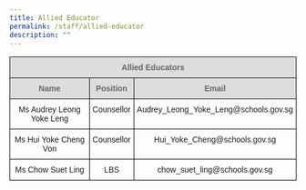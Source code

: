 ```yaml
---
title: Allied Educator
permalink: /staff/allied-educator
description: ""
---
```

<style type="text/css">
.tg  {border-collapse:collapse;border-spacing:0;}
.tg td{border-color:black;border-style:solid;border-width:1px;font-family:Arial, sans-serif;font-size:14px;
  overflow:hidden;padding:10px 5px;word-break:normal;}
.tg th{border-color:black;border-style:solid;border-width:1px;font-family:Arial, sans-serif;font-size:14px;
  font-weight:normal;overflow:hidden;padding:10px 5px;word-break:normal;}
.tg .tg-a4yv{background-color:#DDD;color:#666;font-weight:bold;text-align:center;vertical-align:top}
.tg .tg-baqh{text-align:center;vertical-align:top}
</style>
<table class="tg">
<thead>
  <tr>
    <th class="tg-a4yv" colspan="3">Allied Educators</th>
  </tr>
</thead>
<tbody>
  <tr>
    <td class="tg-a4yv"> Name</td>
    <td class="tg-a4yv"> Position</td>
    <td class="tg-a4yv"> Email</td>
  </tr>
  <tr>
    <td class="tg-baqh">Ms Audrey Leong Yoke Leng</td>
    <td class="tg-baqh">Counsellor</td>
    <td class="tg-baqh">Audrey_Leong_Yoke_Leng@schools.gov.sg</td>
  </tr>
  <tr>
    <td class="tg-baqh">Ms Hui Yoke Cheng Von</td>
    <td class="tg-baqh">Counsellor</td>
    <td class="tg-baqh">Hui_Yoke_Cheng@schools.gov.sg</td>
  </tr>
  <tr>
    <td class="tg-baqh">Ms Chow Suet Ling</td>
    <td class="tg-baqh">LBS</td>
    <td class="tg-baqh">chow_suet_ling@schools.gov.sg</td>
  </tr>
</tbody>
</table>